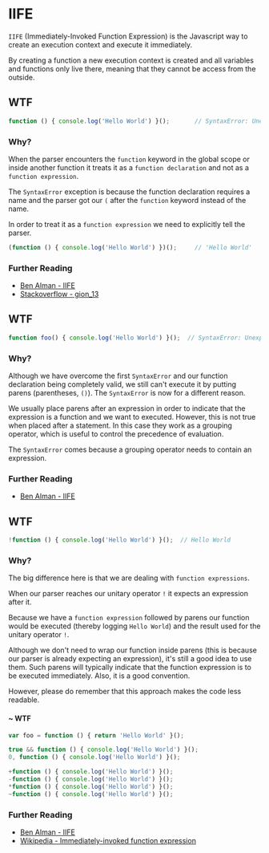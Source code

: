# IIFE
`IIFE` (Immediately-Invoked Function Expression) is the Javascript way to create an execution context and execute it immediately.

By creating a function a new execution context is created and all variables and functions only live there, meaning that they cannot be access from the outside.

## WTF
```js
function () { console.log('Hello World') }();       // SyntaxError: Unexpected token (
```

### Why?
When the parser encounters the `function` keyword in the global scope or inside another function it treats it as a `function declaration` and not as a `function expression`.

The `SyntaxError` exception is because the function declaration requires a name and the parser got our `(` after the `function` keyword instead of the name.

In order to treat it as a `function expression` we need to explicitly tell the parser.

```js
(function () { console.log('Hello World') })();     // 'Hello World'
```

### Further Reading
* [Ben Alman - IIFE](http://benalman.com/news/2010/11/immediately-invoked-function-expression/)
* [Stackoverflow - gion_13](http://stackoverflow.com/a/8228308)

## WTF
```js
function foo() { console.log('Hello World') }();  // SyntaxError: Unexpected token )
```

### Why?
Although we have overcome the first `SyntaxError` and our function declaration being completely valid, we still can't execute it by putting parens (parentheses, `()`). The `SyntaxError` is now for a different reason.

We usually place parens after an expression in order to indicate that the expression is a function and we want to executed. However, this is not true when placed after a statement. In this case they work as a grouping operator, which is useful to control the precedence of evaluation.

The `SyntaxError` comes because a grouping operator needs to contain an expression.

### Further Reading
* [Ben Alman - IIFE](http://benalman.com/news/2010/11/immediately-invoked-function-expression/)

## WTF
```js
!function () { console.log('Hello World') }();  // Hello World
```

### Why?
The big difference here is that we are dealing with `function expressions`.

When our parser reaches our unitary operator `!` it expects an expression after it.

Because we have a `function expression` followed by parens our function would be executed (thereby logging `Hello World`) and the result used for the unitary operator `!`.

Although we don't need to wrap our function inside parens (this is because our parser is already expecting an expression), it's still a good idea to use them. Such parens will typically indicate that the function expression is to be executed immediately. Also, it is a good convention.

However, please do remember that this approach makes the code less readable.

#### ~ WTF
```js
var foo = function () { return 'Hello World' }();

true && function () { console.log('Hello World') }();
0, function () { console.log('Hello World') }();

+function () { console.log('Hello World') }();
-function () { console.log('Hello World') }();
*function () { console.log('Hello World') }();
~function () { console.log('Hello World') }();
```

### Further Reading
* [Ben Alman - IIFE](http://benalman.com/news/2010/11/immediately-invoked-function-expression/)
* [Wikipedia - Immediately-invoked function expression](https://en.wikipedia.org/wiki/Immediately-invoked_function_expression)
